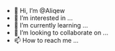 - 👋 Hi, I’m @Aliqew
- 👀 I’m interested in ...
- 🌱 I’m currently learning ...
- 💞️ I’m looking to collaborate on ...
- 📫 How to reach me ...

<!---
Aliqew/Aliqew is a ✨ special ✨ repository because its `README.md` (this file) appears on your GitHub profile.
You can click the Preview link to take a look at your changes.
--->
